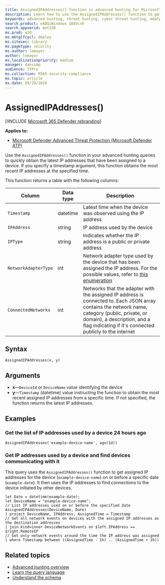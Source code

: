 ```yaml
---
title: AssignedIPAddresses() function in advanced hunting for Microsoft Defender Advanced Threat Protection
description: Learn how to use the AssignedIPAddresses() function to get the latest IP addresses assigned to a device 
keywords: advanced hunting, threat hunting, cyber threat hunting, mdatp, Microsoft Defender ATP, Microsoft Defender Advanced Threat Protection, Windows Defender, Windows Defender ATP, Windows Defender Advanced Threat Protection, search, query, telemetry, schema reference, kusto, FileProfile, file profile, function, enrichment
search.product: eADQiWindows 10XVcnh
search.appverid: met150
ms.prod: w10
ms.mktglfcycl: deploy
ms.sitesec: library
ms.pagetype: security
ms.author: lomayor
author: lomayor
ms.localizationpriority: medium
manager: dansimp
audience: ITPro
ms.collection: M365-security-compliance 
ms.topic: article
ms.date: 09/20/2020
---
```


# AssignedIPAddresses()

[!INCLUDE [Microsoft 365 Defender rebranding](../../includes/microsoft-defender.md)]

**Applies to:**

- [Microsoft Defender Advanced Threat Protection (Microsoft Defender ATP)](https://go.microsoft.com/fwlink/p/?linkid=2069559)

Use the `AssignedIPAddresses()` function in your advanced hunting queries to quickly obtain the latest IP addresses that have been assigned to a device. If you specify a timestamp argument, this function obtains the most recent IP addresses at the specified time.

This function returns a table with the following columns:

Column | Data type | Description
-|-|-
`Timestamp` | datetime | Latest time when the device was observed using the IP address
`IPAddress` | string | IP address used by the device
`IPType` | string | Indicates whether the IP address is a public or private address
`NetworkAdapterType` | int | Network adapter type used by the device that has been assigned the IP address. For the possible values, refer to [this enumeration](https://docs.microsoft.com/dotnet/api/system.net.networkinformation.networkinterfacetype)
`ConnectedNetworks` | int | Networks that the adapter with the assigned IP address is connected to. Each JSON array contains the network name, category (public, private, or domain), a description, and a flag indicating if it's connected publicly to the internet

## Syntax

```kusto
AssignedIPAddresses(x, y)
```

## Arguments

- **x**—`DeviceId` or `DeviceName` value identifying the device
- **y**—`Timestamp` (datetime) value instructing the function to obtain the most recent assigned IP addresses from a specific time. If not specified, the function returns the latest IP addresses.

## Examples

### Get the list of IP addresses used by a device 24 hours ago

```kusto
AssignedIPAddresses('example-device-name', ago(1d))
```

### Get IP addresses used by a device and find devices communicating with it

This query uses the `AssignedIPAddresses()` function to get assigned IP addresses for the device (`example-device-name`) on or before a specific date (`example-date`). It then uses the IP addresses to find connections to the device initiated by other devices. 

```kusto
let Date = datetime(example-date);
let DeviceName = "example-device-name";
// List IP addresses used on or before the specified date
AssignedIPAddresses(DeviceName, Date)
| project DeviceName, IPAddress, AssignedTime = Timestamp 
// Get all network events on devices with the assigned IP addresses as the destination addresses
| join kind=inner DeviceNetworkEvents on $left.IPAddress == $right.RemoteIP
// Get only network events around the time the IP address was assigned
| where Timestamp between ((AssignedTime - 1h) .. (AssignedTime + 1h))
```

## Related topics

- [Advanced hunting overview](advanced-hunting-overview.md)
- [Learn the query language](advanced-hunting-query-language.md)
- [Understand the schema](advanced-hunting-schema-reference.md)
